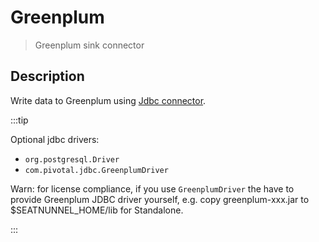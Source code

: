 # Greenplum

> Greenplum sink connector

## Description

Write data to Greenplum using [Jdbc connector](Jdbc.md).

:::tip

Optional jdbc drivers:
- `org.postgresql.Driver`
- `com.pivotal.jdbc.GreenplumDriver`

Warn: for license compliance, if you use `GreenplumDriver` the have to provide Greenplum JDBC driver yourself, e.g. copy greenplum-xxx.jar to $SEATNUNNEL_HOME/lib for Standalone.

:::